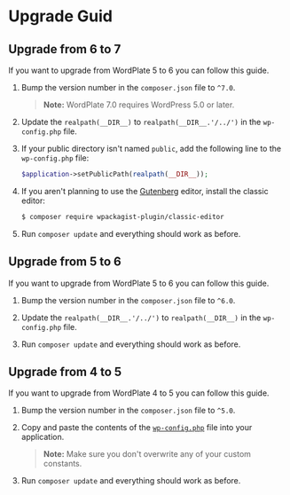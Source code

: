# Upgrade Guid

## Upgrade from 6 to 7

If you want to upgrade from WordPlate 5 to 6 you can follow this guide.

1. Bump the version number in the `composer.json` file to `^7.0`.

    > **Note:** WordPlate 7.0 requires WordPress 5.0 or later.

2. Update the `realpath(__DIR__)` to `realpath(__DIR__.'/../')` in the `wp-config.php` file.

3. If your public directory isn't named `public`, add the following line to the `wp-config.php` file:

    ```php
    $application->setPublicPath(realpath(__DIR__));
    ```

4. If you aren't planning to use the [Gutenberg](https://wordpress.org/gutenberg/) editor, install the classic editor:

    ```sh
    $ composer require wpackagist-plugin/classic-editor
    ```

5. Run `composer update` and everything should work as before.

## Upgrade from 5 to 6

If you want to upgrade from WordPlate 5 to 6 you can follow this guide.

1. Bump the version number in the `composer.json` file to `^6.0`.

2. Update the `realpath(__DIR__.'/../')` to `realpath(__DIR__)` in the `wp-config.php` file.

3. Run `composer update` and everything should work as before.

## Upgrade from 4 to 5

If you want to upgrade from WordPlate 4 to 5 you can follow this guide.

1. Bump the version number in the `composer.json` file to `^5.0`.

2. Copy and paste the contents of the [`wp-config.php`](public/wp-config.php) file into your application.

    > **Note:** Make sure you don't overwrite any of your custom constants.

3. Run `composer update` and everything should work as before.
